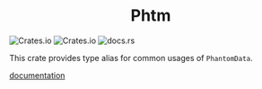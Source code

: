 # <center>Phtm</center>

![Crates.io](https://img.shields.io/crates/l/phtm)
![Crates.io](https://img.shields.io/crates/v/phtm)
![docs.rs](https://img.shields.io/docsrs/phtm?label=documentation)

This crate provides type alias for common usages of `PhantomData`.

[documentation](https://docs.rs/crate/phtm/latest/phtm)
